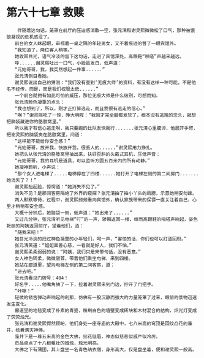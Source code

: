 # 第六十七章 救赎
        伴随着这句话，笼罩在前厅的压迫感消散一空，张元清和谢灵熙微微松了口气，那种被饿狼凝视的危机感没了。
       前台的女人眯起眼，审视着一桌之隔的年轻男女，又不着痕迹的瞥了一眼宾馆外。
       “我知道了，两位客人稍等。”
       她收回目光，语气冷淡的留下这句话，走进了宾馆深处，高跟鞋“啪嗒”声越来越远。
       呼......谢灵熙吐出一口气，小脸蛋发白，低声道：
       “元始哥哥，我，我突然想起一件事......”
       张元清侧目看她。
       谢灵熙说出自己的猜测：“我们没有查到‘无痕大师’的资料，有没有这样一种可能，不是他名不经传，而是，而是我们权限太低......”
       一个前台就拥有如此可怕的威压，那位无痕大师是什么级别，可想而知。
       张元清脸色凝重的点头：
       “我也想到了，所以，刚才正打算逃走，而且我很有逃走的信心。”
       “啊？”谢灵熙吃了一惊，睁大明眸：“我刚才完全腿都发软了，根本没有逃跑的念头，就想把脑袋藏进你的胳肢窝里。”
       所以我才有信心逃走啊，我只要跑的比队友快就行.......张元清心里腹诽，他展开手臂，把谢灵熙的脑袋夹在胳肢窝里，问道：
       “这样能不能给你安全感？”
       “元始哥哥，放开我，快放开我，很丢人的......”谢灵熙用力挣扎。
       她把头从张元清的胳肢窝里抽出来，扶好歪斜的头戴式耳机，压低声音：
       “元始哥哥，我的耳机是道具，可以监听方圆五百米内的所有动静。”
       她凝神聆听，小声说：
       “那个女人进电梯了.....电梯停在了四楼......她打开了电梯左侧的第二间房门.......她消失了？！”
       谢灵熙抬起脸，惊愕道：“她消失不见了。”
       消失不见？是那间客房隔绝了外界的窥探？张元清拍了拍小丫头的肩膀，示意她稍安勿躁。
       两人默默等待，过程中，谢灵熙频频看向宾馆外，确认家族带来的保镖一直关注着自己，心里才稍稍有安全感。
       大概十分钟后，她脑袋一侧，低声道：“她出来了......”
       又过几分钟，张元清听见电梯“叮”的一声，轿厢返回一楼，继而高跟鞋的啪嗒声响起，姿色艳丽的阿姨返回前厅，望着他们，道：
       “随我来吧！”
       她目光冷淡的扫过神色凝重的小年轻们，呵一声，“害怕的话，你们也可以打道回府。”
       张元清笑道：“姐姐面善心慈，一看就是好人，我们不怕。”
       谢灵熙柔柔弱弱的说：“阿姨，我们只是来带句话，没有恶意。”
       女人神色转柔，微微颔首，带着他们乘坐电梯，来到四楼。
       她站在廊道里，望向电梯左侧的第二间客房，道：
       “进去吧。”
       张元清看见门牌号：404！
       好名字.....他嘴角抽了一下，拉着谢灵熙来到门边，拧开了门把手。
       “咔嚓！”
       轻微的锁舌弹动声响起的刹那，仿佛有一股沉静而强大的力量笼罩了过来，眼前的景物迅速发生变化。
       廊道里的地毯变成了朴素的青瓷，粉刷白色的墙壁变成砖块和木材混合的结构，炽光灯变成了荧荧烛光。
       张元清和谢灵熙愕然顾盼，他们身处一座寺庙的大殿中，七八米高的穹顶是回纹凸花的藻井，绘着满天神佛。
       藻井下是一尊五米高的金色大佛，拈花低眉，神态似慈悲似威严似冷厉。
       贡品桌点了十八根粗壮的蜡烛，烛光明亮。
       大佛之下有蒲团，其上盘坐一名青色纳衣僧，身形高大，仅是盘坐着，便和谢灵熙一般高。